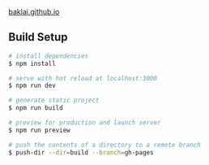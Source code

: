 
[baklai.github.io](https://baklai.github.io)

## Build Setup

```bash
# install dependencies
$ npm install

# serve with hot reload at localhost:3000
$ npm run dev

# generate static project
$ npm run build

# preview for production and launch server
$ npm run preview

# push the contents of a directory to a remote branch
$ push-dir --dir=build --branch=gh-pages
```
